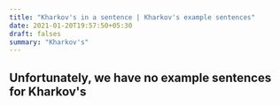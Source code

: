 ```yaml
---
title: "Kharkov's in a sentence | Kharkov's example sentences"
date: 2021-01-20T19:57:50+05:30
draft: falses
summary: "Kharkov's"
---
```

## Unfortunately, we have no example sentences for Kharkov's                 
